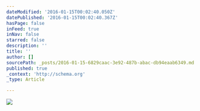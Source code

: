 ```yaml
---
dateModified: '2016-01-15T00:02:40.050Z'
datePublished: '2016-01-15T00:02:40.367Z'
hasPage: false
inFeed: true
inNav: false
starred: false
description: ''
title: ''
author: []
sourcePath: _posts/2016-01-15-6829caac-3e92-487b-abac-db94eaab6349.md
published: true
_context: 'http://schema.org'
_type: Article

---
```

![](https://the-grid-user-content.s3-us-west-2.amazonaws.com/7fb95e0c-f2fc-446b-abfd-3b7dc22d723b.png)